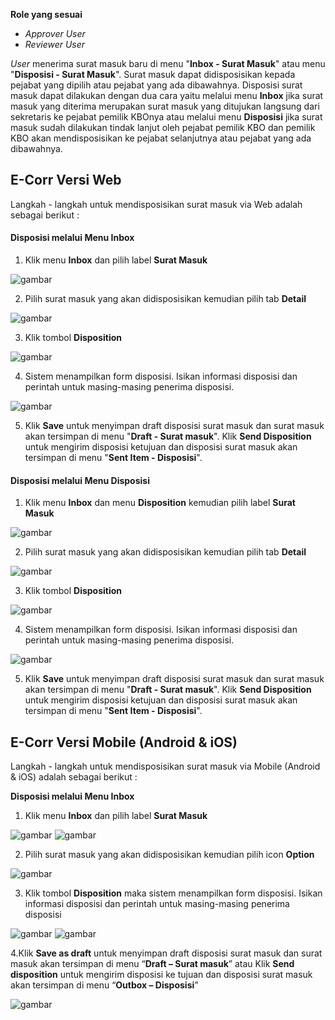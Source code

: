 **Role yang sesuai**

- *Approver User*
- *Reviewer User*

_User_ menerima surat masuk baru di menu "**Inbox - Surat Masuk**" atau menu "**Disposisi - Surat Masuk**". Surat masuk dapat didisposisikan kepada pejabat yang dipilih atau pejabat yang ada dibawahnya. Disposisi surat masuk dapat dilakukan dengan dua cara yaitu melalui menu **Inbox** jika surat masuk yang diterima merupakan surat masuk yang ditujukan langsung dari sekretaris ke pejabat pemilik KBOnya atau melalui menu **Disposisi** jika surat masuk sudah dilakukan tindak lanjut oleh pejabat pemilik KBO dan pemilik KBO akan mendisposisikan ke pejabat selanjutnya atau pejabat yang ada dibawahnya.

## **E-Corr Versi Web**

Langkah - langkah untuk mendisposisikan surat masuk via Web adalah sebagai berikut :

####   **Disposisi melalui Menu Inbox**

1.    Klik menu **Inbox** dan pilih label **Surat Masuk**

![gambar](SuratMasuk/SM_Web/02SM22.png)

2.    Pilih surat masuk yang akan didisposisikan kemudian pilih tab **Detail**

![gambar](SuratMasuk/SM_Web/02SM23.png)

3.    Klik tombol **Disposition**

![gambar](SuratMasuk/SM_Web/02SM24.png)

4.    Sistem menampilkan form disposisi. Isikan informasi disposisi dan perintah untuk masing-masing penerima disposisi.

![gambar](SuratMasuk/SM_Web/02SM25.png)

5.    Klik **Save** untuk menyimpan draft disposisi surat masuk dan surat masuk akan tersimpan di menu "**Draft - Surat masuk**". Klik **Send Disposition** untuk mengirim disposisi ketujuan dan disposisi surat masuk akan tersimpan di menu "**Sent Item - Disposisi**".

####   **Disposisi melalui Menu Disposisi**

1.    Klik menu **Inbox** dan menu **Disposition** kemudian pilih label **Surat Masuk**

![gambar](SuratMasuk/SM_Web/02SM26.png)

2.    Pilih surat masuk yang akan didisposisikan kemudian pilih tab **Detail**

![gambar](SuratMasuk/SM_Web/02SM27.png)

3.    Klik tombol **Disposition**

![gambar](SuratMasuk/SM_Web/02SM28.png)

4.    Sistem menampilkan form disposisi. Isikan informasi disposisi dan perintah untuk masing-masing penerima disposisi.

![gambar](SuratMasuk/SM_Web/02SM29.png)

5.    Klik **Save** untuk menyimpan draft disposisi surat masuk dan surat masuk akan tersimpan di menu "**Draft - Surat masuk**". Klik **Send Disposition** untuk mengirim disposisi ketujuan dan disposisi surat masuk akan tersimpan di menu "**Sent Item - Disposisi**".


## **E-Corr Versi Mobile (Android & iOS)**

Langkah - langkah untuk mendisposisikan surat masuk via Mobile (Android & iOS) adalah sebagai berikut :

**Disposisi melalui Menu Inbox**

1. Klik menu **Inbox** dan pilih label **Surat Masuk**

![gambar](SuratMasuk/SM_Android/DispoSM/02D01.png) ![gambar](SuratMasuk/SM_Android/DispoSM/02D02.png)

2. Pilih surat masuk yang akan didisposisikan kemudian pilih icon **Option**

![gambar](SuratMasuk/SM_Android/DispoSM/02D03.png)

3. Klik tombol **Disposition** maka sistem menampilkan form disposisi. Isikan informasi disposisi dan perintah untuk masing-masing penerima disposisi

![gambar](SuratMasuk/SM_Android/DispoSM/02D04.png) ![gambar](SuratMasuk/SM_Android/DispoSM/02D05.png)

4.Klik **Save as draft** untuk menyimpan draft disposisi surat masuk dan surat masuk akan tersimpan di menu “**Draft – Surat masuk**” atau Klik **Send disposition** untuk mengirim disposisi ke tujuan dan disposisi surat masuk akan tersimpan di menu “**Outbox – Disposisi**”

![gambar](SuratMasuk/SM_Android/DispoSM/02D06.png)
   
